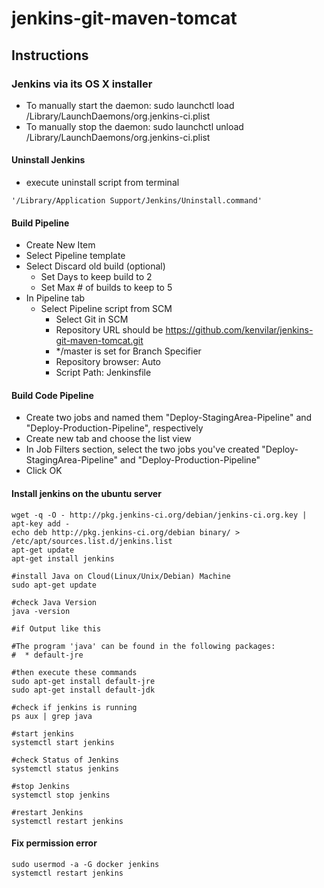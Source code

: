 # jenkins-git-maven-tomcat

## Instructions
### Jenkins via its OS X installer
- To manually start the daemon: sudo launchctl load /Library/LaunchDaemons/org.jenkins-ci.plist
- To manually stop the daemon: sudo launchctl unload /Library/LaunchDaemons/org.jenkins-ci.plist

#### Uninstall Jenkins
- execute uninstall script from terminal
```
'/Library/Application Support/Jenkins/Uninstall.command'
```

#### Build Pipeline
- Create New Item
- Select Pipeline template
- Select Discard old build (optional)
  - Set Days to keep build to 2
  - Set Max # of builds to keep to 5
- In Pipeline tab
  - Select Pipeline script from SCM
    - Select Git in SCM
    - Repository URL should be https://github.com/kenvilar/jenkins-git-maven-tomcat.git
    - */master is set for Branch Specifier
    - Repository browser: Auto
    - Script Path: Jenkinsfile

#### Build Code Pipeline
- Create two jobs and named them "Deploy-StagingArea-Pipeline" and "Deploy-Production-Pipeline", respectively
- Create new tab and choose the list view
- In Job Filters section, select the two jobs you've created "Deploy-StagingArea-Pipeline" and "Deploy-Production-Pipeline"
- Click OK
  
#### Install jenkins on the ubuntu server
```
wget -q -O - http://pkg.jenkins-ci.org/debian/jenkins-ci.org.key | apt-key add -
echo deb http://pkg.jenkins-ci.org/debian binary/ > /etc/apt/sources.list.d/jenkins.list
apt-get update
apt-get install jenkins

#install Java on Cloud(Linux/Unix/Debian) Machine
sudo apt-get update

#check Java Version
java -version

#if Output like this

#The program 'java' can be found in the following packages:
#  * default-jre

#then execute these commands
sudo apt-get install default-jre
sudo apt-get install default-jdk

#check if jenkins is running
ps aux | grep java

#start jenkins
systemctl start jenkins

#check Status of Jenkins
systemctl status jenkins

#stop Jenkins
systemctl stop jenkins

#restart Jenkins
systemctl restart jenkins
```

#### Fix permission error
```
sudo usermod -a -G docker jenkins
systemctl restart jenkins
```
